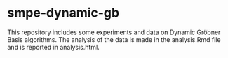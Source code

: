 # smpe-dynamic-gb

This repository includes some experiments and data on Dynamic Gröbner Basis algorithms.
The analysis of the data is made in the analysis.Rmd file and is reported in
analysis.html.
